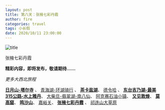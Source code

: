 ```yaml
---
layout: post
title: 第八天：张掖七彩丹霞
author: fire
categories: travel 
tags: 小长假
date: 2020/10/11 23:00:00
---
```


![title](https://image.sideproject.cn/travel/xibei/bicycle-title.jpg)

张掖七彩丹霞

**精彩内容，即将发布，敬请期待……**

*更多大西北旅程*

[**日月山-塔尔寺**](/travel/ri-yue-shan.html) 、
[青海湖-环湖骑行](/travel/qing-hai-lake.html) 、
[**茶卡盐湖**](/travel/cha-ka-salt-lake.html)、
[德令哈](/travel/de-ling-ha.html) 、
[**东台吉乃湖-最美315公路-水上雅丹**](/travel/dong-tai-ji-nai-hu.html)、
[大柴旦-翡翠湖-南八仙](/travel/da-chai-dan.html)、
[阿克赛石油小镇](/travel/shi-you-xiao-zhen.html)、
[**又见敦煌**](/travel/you-jian-dun-huang.html)、
[**莫高窟**](/travel/mo-gao-ku.html)、
[**鸣沙山**](/travel/ming-sha-shan.html)、
[嘉峪关](/travel/jia-yu-guan.html)、
[**张掖七彩丹霞**](/travel/qi-cai-dan-xia.html) 、
[祁连山大草原](/travel/qi-lian-shan.html)